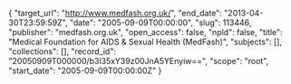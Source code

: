 {
  "target_url": "http://www.medfash.org.uk/", 
  "end_date": "2013-04-30T23:59:59Z", 
  "date": "2005-09-09T00:00:00", 
  "slug": 113446, 
  "publisher": "medfash.org.uk", 
  "open_access": false, 
  "npld": false, 
  "title": "Medical Foundation for AIDS & Sexual Health (MedFash)", 
  "subjects": [], 
  "collections": [], 
  "record_id": "20050909T000000/b3l35xY39z00JnA5YEnyiw==", 
  "scope": "root", 
  "start_date": "2005-09-09T00:00:00Z"
}

